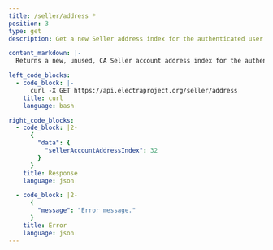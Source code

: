 ```yaml
---
title: /seller/address *
position: 3
type: get
description: Get a new Seller address index for the authenticated user.

content_markdown: |-
  Returns a new, unused, CA Seller account address index for the authenticated user.

left_code_blocks:
  - code_block: |-
      curl -X GET https://api.electraproject.org/seller/address
    title: curl
    language: bash

right_code_blocks:
  - code_block: |2-
      {
        "data": {
          "sellerAccountAddressIndex": 32
        }
      }
    title: Response
    language: json

  - code_block: |2-
      {
        "message": "Error message."
      }
    title: Error
    language: json
---
```

